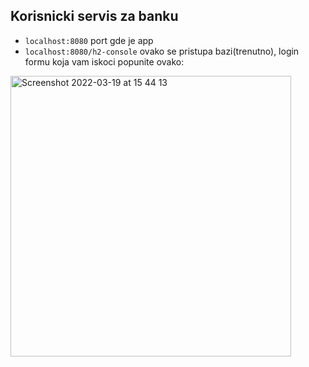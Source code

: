 ## Korisnicki servis za banku

- `localhost:8080` port gde je app
- `localhost:8080/h2-console` ovako se pristupa bazi(trenutno), login formu koja vam iskoci popunite ovako:
<img width="449" alt="Screenshot 2022-03-19 at 15 44 13" src="https://user-images.githubusercontent.com/76784831/159129037-f4401beb-feb5-436e-a14b-d7f834704fe4.png">

